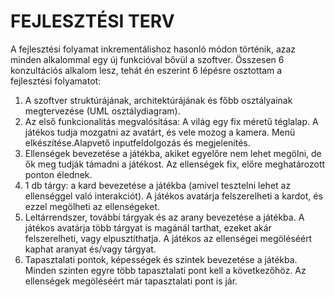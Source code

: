 # FEJLESZTÉSI TERV

A fejlesztési folyamat inkrementálishoz hasonló módon történik, azaz minden alkalommal egy új funkcióval bővül a szoftver. Összesen 6 konzultációs alkalom lesz, tehát én eszerint 6 lépésre osztottam a fejlesztési folyamatot:
1. A szoftver struktúrájának, architektúrájának és főbb osztályainak megtervezése (UML osztálydiagram).
2. Az első funkcionalitás megvalósítása: A világ egy fix méretű téglalap. A játékos tudja mozgatni az avatárt, és vele mozog a kamera. Menü elkészítése.Alapvető inputfeldolgozás és megjelenítés.
3. Ellenségek bevezetése a játékba, akiket egyelőre nem lehet megölni, de ők meg tudják támadni a játékost. Az ellenségek fix, előre meghatározott ponton élednek.
4. 1 db tárgy: a kard bevezetése a játékba (amivel tesztelni lehet az ellenséggel való interakciót). A játékos avatárja felszerelheti a kardot, és ezzel megölheti az ellenségeket.
5. Leltárrendszer, további tárgyak és az arany bevezetése a játékba. A játékos avatárja több tárgyat is magánál tarthat, ezeket akár felszerelheti, vagy elpusztíthatja. A játékos az ellenségei megöléséért kaphat aranyat és/vagy tárgyat.
6. Tapasztalati pontok, képességek és szintek bevezetése a játékba. Minden szinten egyre több tapasztalati pont kell a következőhöz. Az ellenségek megöléséért már tapasztalati pont is jár.
